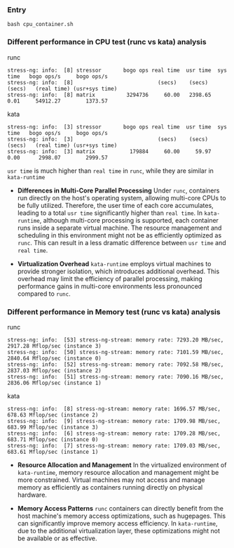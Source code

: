 ### Entry
```shell
bash cpu_container.sh
```

### Different performance in CPU test (runc vs kata) analysis

runc

```textile
stress-ng: info:  [8] stressor       bogo ops real time  usr time  sys time   bogo ops/s     bogo ops/s
stress-ng: info:  [8]                           (secs)    (secs)    (secs)   (real time) (usr+sys time)
stress-ng: info:  [8] matrix          3294736     60.00   2398.65      0.01     54912.27        1373.57
```

kata

```textile
stress-ng: info:  [3] stressor       bogo ops real time  usr time  sys time   bogo ops/s     bogo ops/s
stress-ng: info:  [3]                           (secs)    (secs)    (secs)   (real time) (usr+sys time)
stress-ng: info:  [3] matrix           179884     60.00     59.97      0.00      2998.07        2999.57
```

`usr time` is much higher than `real time` in `runc`, while they are similar in `kata-runtime`

- **Differences in Multi-Core Parallel Processing**
  Under `runc`, containers run directly on the host's operating system, allowing multi-core CPUs to be fully utilized. Therefore, the user time of each core accumulates, leading to a total `usr time` significantly higher than `real time`.
  In `kata-runtime`, although multi-core processing is supported, each container runs inside a separate virtual machine. The resource management and scheduling in this environment might not be as efficiently optimized as `runc`. This can result in a less dramatic difference between `usr time` and `real time`.
  
- **Virtualization Overhead**
  `kata-runtime` employs virtual machines to provide stronger isolation, which introduces additional overhead. This overhead may limit the efficiency of parallel processing, making performance gains in multi-core environments less pronounced compared to `runc`.

### Different performance in Memory test (runc vs kata) analysis

runc

```textile
stress-ng: info:  [53] stress-ng-stream: memory rate: 7293.20 MB/sec, 2917.28 Mflop/sec (instance 3)
stress-ng: info:  [50] stress-ng-stream: memory rate: 7101.59 MB/sec, 2840.64 Mflop/sec (instance 0)
stress-ng: info:  [52] stress-ng-stream: memory rate: 7092.58 MB/sec, 2837.03 Mflop/sec (instance 2)
stress-ng: info:  [51] stress-ng-stream: memory rate: 7090.16 MB/sec, 2836.06 Mflop/sec (instance 1)
```

kata

```textile
stress-ng: info:  [8] stress-ng-stream: memory rate: 1696.57 MB/sec, 678.63 Mflop/sec (instance 2)
stress-ng: info:  [9] stress-ng-stream: memory rate: 1709.98 MB/sec, 683.99 Mflop/sec (instance 3)
stress-ng: info:  [6] stress-ng-stream: memory rate: 1709.28 MB/sec, 683.71 Mflop/sec (instance 0)
stress-ng: info:  [7] stress-ng-stream: memory rate: 1709.03 MB/sec, 683.61 Mflop/sec (instance 1)
```

- **Resource Allocation and Management**
  In the virtualized environment of `kata-runtime`, memory resource allocation and management might be more constrained. Virtual machines may not access and manage memory as efficiently as containers running directly on physical hardware.
  
- **Memory Access Patterns**
  `runc` containers can directly benefit from the host machine's memory access optimizations, such as hugepages. This can significantly improve memory access efficiency. In `kata-runtime`, due to the additional virtualization layer, these optimizations might not be available or as effective.